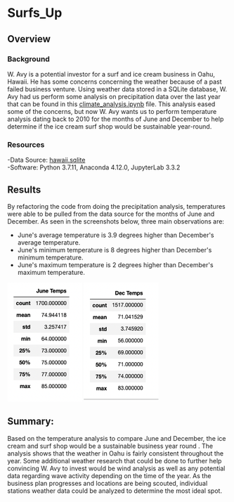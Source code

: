 # Surfs_Up

## Overview 

### Background
W. Avy is a potential investor for a surf and ice cream business in Oahu, Hawaii.  He has some concerns concerning the weather because of a past failed business venture.  Using weather data stored in a SQLite database, W. Avy had us perform some analysis on precipitation data over the last year that can be found in this [climate_analysis.ipynb](https://github.com/Bulzeye89/surfs_up/blob/main/climate_analysis.ipynb) file.  This analysis eased some of the concerns, but now W. Avy wants us to perform temperature analysis dating back to 2010 for the months of June and December to help determine if the ice cream surf shop would be sustainable year-round.

### Resources
-Data Source: [hawaii.sqlite](https://github.com/Bulzeye89/surfs_up/blob/main/hawaii.sqlite)<br>
-Software: Python 3.7.11, Anaconda 4.12.0, JupyterLab 3.3.2

## Results
By refactoring the code from doing the precipitation analysis, temperatures were able to be pulled from the data source for the months of June and December.  As seen in the screenshots below, three main observations are:
- June's average temperature is 3.9 degrees higher than December's average temperature.
- June's minimum temperature is 8 degrees higher than December's minimum temperature.  
- June's maximum temperature is 2 degrees higher than December's maximum temperature.  

<p float="left">
<img src="https://github.com/Bulzeye89/surfs_up/blob/main/Resources/June_temps.png">
<img src="https://github.com/Bulzeye89/surfs_up/blob/main/Resources/Dec_temps.png">
</p>

## Summary: 
Based on the temperature analysis to compare June and December, the ice cream and surf shop would be a sustainable business year round . The analysis shows that the weather in Oahu is fairly consistent throughout the year.  Some additional weather research that could be done to further help convincing W. Avy to invest would be wind analysis as well as any potential data regarding wave activity depending on the time of the year.  As the business plan progresses and locations are being scouted, individual stations weather data could be analyzed to determine the most ideal spot.  
